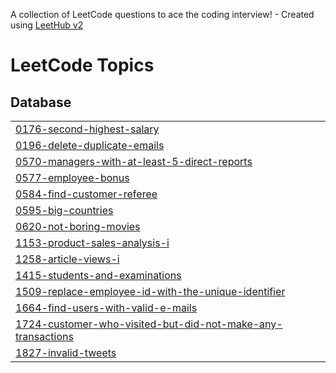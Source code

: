 A collection of LeetCode questions to ace the coding interview! - Created using [LeetHub v2](https://github.com/arunbhardwaj/LeetHub-2.0)
<!---LeetCode Topics Start-->
# LeetCode Topics
## Database
|  |
| ------- |
| [0176-second-highest-salary](https://github.com/Shakibbhai/MySql_practice-leetcode-50-problems/tree/master/0176-second-highest-salary) |
| [0196-delete-duplicate-emails](https://github.com/Shakibbhai/MySql_practice-leetcode-50-problems/tree/master/0196-delete-duplicate-emails) |
| [0570-managers-with-at-least-5-direct-reports](https://github.com/Shakibbhai/MySql_practice-leetcode-50-problems/tree/master/0570-managers-with-at-least-5-direct-reports) |
| [0577-employee-bonus](https://github.com/Shakibbhai/MySql_practice-leetcode-50-problems/tree/master/0577-employee-bonus) |
| [0584-find-customer-referee](https://github.com/Shakibbhai/MySql_practice-leetcode-50-problems/tree/master/0584-find-customer-referee) |
| [0595-big-countries](https://github.com/Shakibbhai/MySql_practice-leetcode-50-problems/tree/master/0595-big-countries) |
| [0620-not-boring-movies](https://github.com/Shakibbhai/MySql_practice-leetcode-50-problems/tree/master/0620-not-boring-movies) |
| [1153-product-sales-analysis-i](https://github.com/Shakibbhai/MySql_practice-leetcode-50-problems/tree/master/1153-product-sales-analysis-i) |
| [1258-article-views-i](https://github.com/Shakibbhai/MySql_practice-leetcode-50-problems/tree/master/1258-article-views-i) |
| [1415-students-and-examinations](https://github.com/Shakibbhai/MySql_practice-leetcode-50-problems/tree/master/1415-students-and-examinations) |
| [1509-replace-employee-id-with-the-unique-identifier](https://github.com/Shakibbhai/MySql_practice-leetcode-50-problems/tree/master/1509-replace-employee-id-with-the-unique-identifier) |
| [1664-find-users-with-valid-e-mails](https://github.com/Shakibbhai/MySql_practice-leetcode-50-problems/tree/master/1664-find-users-with-valid-e-mails) |
| [1724-customer-who-visited-but-did-not-make-any-transactions](https://github.com/Shakibbhai/MySql_practice-leetcode-50-problems/tree/master/1724-customer-who-visited-but-did-not-make-any-transactions) |
| [1827-invalid-tweets](https://github.com/Shakibbhai/MySql_practice-leetcode-50-problems/tree/master/1827-invalid-tweets) |
<!---LeetCode Topics End-->